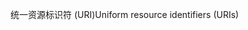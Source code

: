 <span data-ttu-id="5f9ef-101">统一资源标识符 (URI)</span><span class="sxs-lookup"><span data-stu-id="5f9ef-101">Uniform resource identifiers (URIs)</span></span>